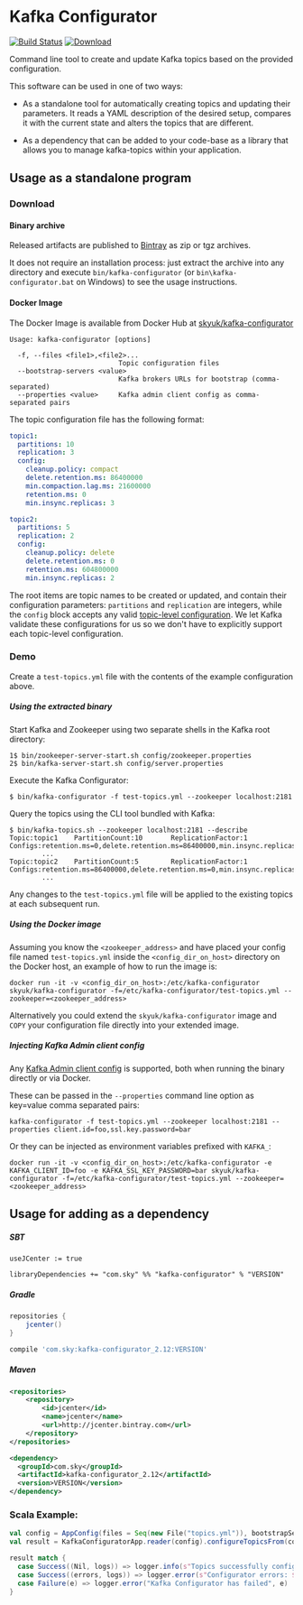 # Kafka Configurator

[![Build Status](https://travis-ci.org/sky-uk/kafka-configurator.svg?branch=master)](https://travis-ci.org/sky-uk/kafka-configurator)
[![Download](https://api.bintray.com/packages/sky-uk/oss-maven/kafka-configurator/images/download.svg)](https://bintray.com/sky-uk/oss-maven/kafka-configurator/_latestVersion)

Command line tool to create and update Kafka topics based on the provided configuration.

This software can be used in one of two ways:

 - As a standalone tool for automatically creating topics and updating their parameters. It reads a YAML description of the desired setup, compares it with the current state and alters the topics that are different.
 
 - As a dependency that can be added to your code-base as a library that allows you to manage kafka-topics within your application.


## Usage as a standalone program
### Download

#### Binary archive

Released artifacts are published to [Bintray](https://bintray.com/sky-uk/oss-maven/kafka-configurator/_latestVersion#files) as zip or tgz archives.

It does not require an installation process: just extract the archive into any directory and execute `bin/kafka-configurator` (or `bin\kafka-configurator.bat` on Windows) to see the usage instructions.

#### Docker Image

The Docker Image is available from Docker Hub at [skyuk/kafka-configurator](https://hub.docker.com/r/skyuk/kafka-configurator)


```
Usage: kafka-configurator [options]

  -f, --files <file1>,<file2>...
                           Topic configuration files
  --bootstrap-servers <value>
                           Kafka brokers URLs for bootstrap (comma-separated)
  --properties <value>     Kafka admin client config as comma-separated pairs
```

The topic configuration file has the following format:
```yaml
topic1:
  partitions: 10
  replication: 3
  config:
    cleanup.policy: compact
    delete.retention.ms: 86400000
    min.compaction.lag.ms: 21600000
    retention.ms: 0
    min.insync.replicas: 3

topic2:
  partitions: 5
  replication: 2
  config:
    cleanup.policy: delete
    delete.retention.ms: 0
    retention.ms: 604800000
    min.insync.replicas: 2
```

The root items are topic names to be created or updated, and contain their configuration parameters: `partitions` and `replication` are integers, while the `config` block accepts any valid [topic-level configuration](https://kafka.apache.org/documentation/#topicconfigs). We let Kafka validate these configurations for us so we don't have to explicitly support each topic-level configuration.

### Demo

Create a `test-topics.yml` file with the contents of the example configuration above.

##### Using the extracted binary

Start Kafka and Zookeeper using two separate shells in the Kafka root directory:
```
1$ bin/zookeeper-server-start.sh config/zookeeper.properties
2$ bin/kafka-server-start.sh config/server.properties
```

Execute the Kafka Configurator:
```
$ bin/kafka-configurator -f test-topics.yml --zookeeper localhost:2181
```

Query the topics using the CLI tool bundled with Kafka:
```
$ bin/kafka-topics.sh --zookeeper localhost:2181 --describe
Topic:topic1    PartitionCount:10       ReplicationFactor:1     Configs:retention.ms=0,delete.retention.ms=86400000,min.insync.replicas=2,cleanup.policy=compact
        ...
Topic:topic2    PartitionCount:5        ReplicationFactor:1     Configs:retention.ms=86400000,delete.retention.ms=0,min.insync.replicas=2,cleanup.policy=delete
        ...
```

Any changes to the `test-topics.yml` file will be applied to the existing topics at each subsequent run.

##### Using the Docker image

Assuming you know the `<zookeeper_address>` and have placed your config file named `test-topics.yml` inside the `<config_dir_on_host>` directory on the Docker host, an example of how to run the image is:

`docker run -it -v <config_dir_on_host>:/etc/kafka-configurator skyuk/kafka-configurator -f=/etc/kafka-configurator/test-topics.yml --zookeeper=<zookeeper_address>`

Alternatively you could extend the `skyuk/kafka-configurator` image and `COPY` your configuration file directly into your extended image.

##### Injecting Kafka Admin client config

Any [Kafka Admin client config](http://kafka.apache.org/documentation/#adminclientconfigs) is supported, both when running the binary directly or via Docker. 

These can be passed in the `--properties` command line option as key=value comma separated pairs:

`kafka-configurator -f test-topics.yml --zookeeper localhost:2181 --properties client.id=foo,ssl.key.password=bar`

Or they can be injected as environment variables prefixed with `KAFKA_`:

`docker run -it -v <config_dir_on_host>:/etc/kafka-configurator -e KAFKA_CLIENT_ID=foo -e KAFKA_SSL_KEY_PASSWORD=bar skyuk/kafka-configurator -f=/etc/kafka-configurator/test-topics.yml --zookeeper=<zookeeper_address>`

## Usage for adding as a dependency

##### SBT
```sbtshell
useJCenter := true

libraryDependencies += "com.sky" %% "kafka-configurator" % "VERSION"

```

##### Gradle
```groovy
repositories {
    jcenter()
}

compile 'com.sky:kafka-configurator_2.12:VERSION'
```

##### Maven
```xml
<repositories>
    <repository>
        <id>jcenter</id>
        <name>jcenter</name>
        <url>http://jcenter.bintray.com</url>
    </repository>
</repositories>

<dependency>
  <groupId>com.sky</groupId>
  <artifactId>kafka-configurator_2.12</artifactId>
  <version>VERSION</version>
</dependency>
```

### Scala Example:
```scala
val config = AppConfig(files = Seq(new File("topics.yml")), bootstrapServers = "examplekafka.com:9092")
val result = KafkaConfiguratorApp.reader(config).configureTopicsFrom(config.files.toList)

result match {
  case Success((Nil, logs)) => logger.info(s"Topics successfully configured. $logs")
  case Success((errors, logs)) => logger.error(s"Configurator errors: $errors, $logs")
  case Failure(e) => logger.error("Kafka Configurator has failed", e)
}   
```